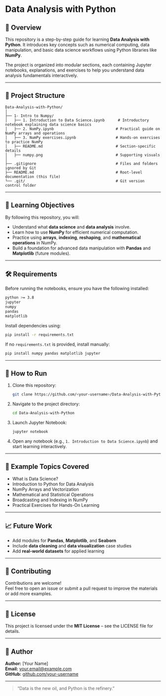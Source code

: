 # Data Analysis with Python

## 📘 Overview
This repository is a step-by-step guide for learning **Data Analysis with Python**. It introduces key concepts such as numerical computing, data manipulation, and basic data science workflows using Python libraries like **NumPy**.

The project is organized into modular sections, each containing Jupyter notebooks, explanations, and exercises to help you understand data analysis fundamentals interactively.

---

## 📂 Project Structure
```
Data-Analysis-with-Python/
│
├── 1- Intro to Numpy/
│   ├── 1. Introduction to Data Science.ipynb      # Introductory notebook explaining data science basics
│   ├── 2. NumPy.ipynb                            # Practical guide on NumPy arrays and operations
│   ├── 3. NumPy exercises.ipynb                  # Hands-on exercises to practice NumPy
│   ├── README.md                                 # Section-specific details
│   ├── numpy.png                                 # Supporting visuals
│
├── .gitignore                                    # Files and folders ignored by Git
├── README.md                                     # Root-level documentation (this file)
└── .git/                                         # Git version control folder
```

---

## 🧠 Learning Objectives
By following this repository, you will:
- Understand what **data science** and **data analysis** involve.
- Learn how to use **NumPy** for efficient numerical computation.
- Practice using **arrays**, **indexing**, **reshaping**, and **mathematical operations** in NumPy.
- Build a foundation for advanced data manipulation with **Pandas** and **Matplotlib** (future modules).

---

## 🛠️ Requirements

Before running the notebooks, ensure you have the following installed:

```bash
python >= 3.8
jupyter
numpy
pandas
matplotlib
```

Install dependencies using:

```bash
pip install -r requirements.txt
```

If no `requirements.txt` is provided, install manually:
```bash
pip install numpy pandas matplotlib jupyter
```

---

## 🚀 How to Run

1. Clone this repository:
   ```bash
   git clone https://github.com/<your-username>/Data-Analysis-with-Python.git
   ```

2. Navigate to the project directory:
   ```bash
   cd Data-Analysis-with-Python
   ```

3. Launch Jupyter Notebook:
   ```bash
   jupyter notebook
   ```

4. Open any notebook (e.g., `1. Introduction to Data Science.ipynb`) and start learning interactively.

---

## 🧩 Example Topics Covered
- What is Data Science?
- Introduction to Python for Data Analysis
- NumPy Arrays and Vectorization
- Mathematical and Statistical Operations
- Broadcasting and Indexing in NumPy
- Practical Exercises for Hands-On Learning

---

## 📈 Future Work
- Add modules for **Pandas**, **Matplotlib**, and **Seaborn**
- Include **data cleaning** and **data visualization** case studies
- Add **real-world datasets** for applied learning

---

## 🤝 Contributing
Contributions are welcome!  
Feel free to open an issue or submit a pull request to improve the materials or add more examples.

---

## 📜 License
This project is licensed under the **MIT License** – see the LICENSE file for details.

---

## 👤 Author
**Author:** [Your Name]  
**Email:** your.email@example.com  
**GitHub:** [github.com/your-username](https://github.com/your-username)

---

> “Data is the new oil, and Python is the refinery.”
